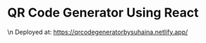 # QR Code Generator Using React

\n Deployed at:
https://qrcodegeneratorbysuhaina.netlify.app/


 
 
 
